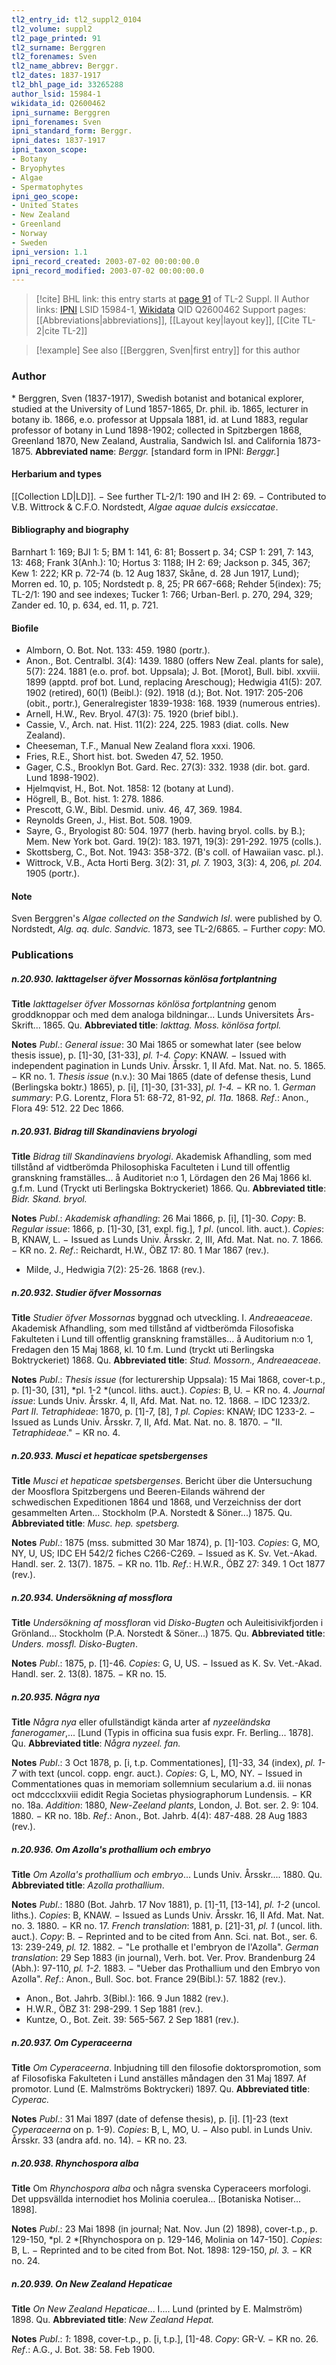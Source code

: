 ```yaml
---
tl2_entry_id: tl2_suppl2_0104
tl2_volume: suppl2
tl2_page_printed: 91
tl2_surname: Berggren
tl2_forenames: Sven
tl2_name_abbrev: Berggr.
tl2_dates: 1837-1917
tl2_bhl_page_id: 33265288
author_lsid: 15984-1
wikidata_id: Q2600462
ipni_surname: Berggren
ipni_forenames: Sven
ipni_standard_form: Berggr.
ipni_dates: 1837-1917
ipni_taxon_scope: 
- Botany
- Bryophytes
- Algae
- Spermatophytes
ipni_geo_scope: 
- United States
- New Zealand
- Greenland
- Norway
- Sweden
ipni_version: 1.1
ipni_record_created: 2003-07-02 00:00:00.0
ipni_record_modified: 2003-07-02 00:00:00.0
---
```


> [!cite] BHL link: this entry starts at [page 91](https://www.biodiversitylibrary.org/page/33265288) of TL-2 Suppl. II
> Author links: [IPNI](https://www.ipni.org/a/15984-1) LSID 15984-1, [Wikidata](https://www.wikidata.org/wiki/Q2600462) QID Q2600462
> Support pages: [[Abbreviations|abbreviations]], [[Layout key|layout key]], [[Cite TL-2|cite TL-2]]

> [!example] See also [[Berggren, Sven|first entry]] for this author

### Author

\* Berggren, Sven (1837-1917), Swedish botanist and botanical explorer, studied at the University of Lund 1857-1865, Dr. phil. ib. 1865, lecturer in botany ib. 1866, e.o. professor at Uppsala 1881, id. at Lund 1883, regular professor of botany in Lund 1898-1902; collected in Spitzbergen 1868, Greenland 1870, New Zealand, Australia, Sandwich Isl. and California 1873-1875. 
**Abbreviated name**: *Berggr.* \[standard form in IPNI: *Berggr.*\]

#### Herbarium and types

[[Collection LD|LD]]. − See further TL-2/1: 190 and IH 2: 69. − Contributed to V.B. Wittrock & C.F.O. Nordstedt, *Algae aquae dulcis exsiccatae*.

#### Bibliography and biography

Barnhart 1: 169; BJI 1: 5; BM 1: 141, 6: 81; Bossert p. 34; CSP 1: 291, 7: 143, 13: 468; Frank 3(Anh.): 10; Hortus 3: 1188; IH 2: 69; Jackson p. 345, 367; Kew 1: 222; KR p. 72-74 (b. 12 Aug 1837, Skåne, d. 28 Jun 1917, Lund); Morren ed. 10, p. 105; Nordstedt p. 8, 25; PR 667-668; Rehder 5(index): 75; TL-2/1: 190 and see indexes; Tucker 1: 766; Urban-Berl. p. 270, 294, 329; Zander ed. 10, p. 634, ed. 11, p. 721.

#### Biofile

- Almborn, O. Bot. Not. 133: 459. 1980 (portr.).
- Anon., Bot. Centralbl. 3(4): 1439. 1880 (offers New Zeal. plants for sale), 5(7): 224. 1881 (e.o. prof. bot. Uppsala); J. Bot. \[Morot\], Bull. bibl. xxviii. 1899 (apptd. prof bot. Lund, replacing Areschoug); Hedwigia 41(5): 207. 1902 (retired), 60(1) (Beibl.): (92). 1918 (d.); Bot. Not. 1917: 205-206 (obit., portr.), Generalregister 1839-1938: 168. 1939 (numerous entries).
- Arnell, H.W., Rev. Bryol. 47(3): 75. 1920 (brief bibl.).
- Cassie, V., Arch. nat. Hist. 11(2): 224, 225. 1983 (diat. colls. New Zealand).
- Cheeseman, T.F., Manual New Zealand flora xxxi. 1906.
- Fries, R.E., Short hist. bot. Sweden 47, 52. 1950.
- Gager, C.S., Brooklyn Bot. Gard. Rec. 27(3): 332. 1938 (dir. bot. gard. Lund 1898-1902).
- Hjelmqvist, H., Bot. Not. 1858: 12 (botany at Lund).
- Högrell, B., Bot. hist. 1: 278. 1886.
- Prescott, G.W., Bibl. Desmid. univ. 46, 47, 369. 1984.
- Reynolds Green, J., Hist. Bot. 508. 1909.
- Sayre, G., Bryologist 80: 504. 1977 (herb. having bryol. colls. by B.); Mem. New York bot. Gard. 19(2): 183. 1971, 19(3): 291-292. 1975 (colls.).
- Skottsberg, C., Bot. Not. 1943: 358-372. (B's coll. of Hawaiian vasc. pl.).
- Wittrock, V.B., Acta Horti Berg. 3(2): 31, *pl. 7.* 1903, 3(3): 4, 206, *pl. 204.* 1905 (portr.).

#### Note

Sven Berggren's *Algae collected on the Sandwich Isl*. were published by O. Nordstedt, *Alg. aq. dulc. Sandvic.* 1873, see TL-2/6865. − Further *copy*: MO.

### Publications

##### n.20.930. Iakttagelser öfver Mossornas könlösa fortplantning

**Title**
*Iakttagelser öfver Mossornas könlösa fortplantning* genom groddknoppar och med dem analoga bildningar... Lunds Universitets Års-Skrift... 1865. Qu.
**Abbreviated title**: *Iakttag. Moss. könlösa fortpl.*

**Notes**
*Publ*.: *General issue*: 30 Mai 1865 or somewhat later (see below thesis issue), p. \[1\]-30, \[31-33\], *pl. 1-4.* *Copy*: KNAW. − Issued with independent pagination in Lunds Univ. Årsskr. 1, II Afd. Mat. Nat. no. 5. 1865. − KR no. 1.
*Thesis issue* (n.v.): 30 Mai 1865 (date of defense thesis, Lund (Berlingska boktr.) 1865), p. \[i\], \[1\]-30, \[31-33\], *pl. 1-4.* − KR no. 1.
*German summary*: P.G. Lorentz, Flora 51: 68-72, 81-92, *pl. 11a.* 1868.
*Ref*.: Anon., Flora 49: 512. 22 Dec 1866.

##### n.20.931. Bidrag till Skandinaviens bryologi

**Title**
*Bidrag till Skandinaviens bryologi*. Akademisk Afhandling, som med tillstånd af vidtberömda Philosophiska Faculteten i Lund till offentlig granskning framställes... å Auditoriet n:o 1, Lördagen den 26 Maj 1866 kl. g.f.m. Lund (Tryckt uti Berlingska Boktryckeriet) 1866. Qu.
**Abbreviated title**: *Bidr. Skand. bryol.*

**Notes**
*Publ*.: *Akademisk afhandling*: 26 Mai 1866, p. \[i\], \[1\]-30. *Copy*: B.
*Regular issue*: 1866, p. \[1\]-30, \[31, expl. fig.\], *1 pl*. (uncol. lith. auct.). *Copies*: B, KNAW, L. − Issued as Lunds Univ. Årsskr. 2, III, Afd. Mat. Nat. no. 7. 1866. − KR no. 2.
*Ref*.: Reichardt, H.W., ÖBZ 17: 80. 1 Mar 1867 (rev.).
- Milde, J., Hedwigia 7(2): 25-26. 1868 (rev.).

##### n.20.932. Studier öfver Mossornas

**Title**
*Studier öfver Mossornas* byggnad och utveckling. I. *Andreaeaceae*. Akademisk Afhandling, som med tillstånd af vidtberömda Filosofiska Fakulteten i Lund till offentlig granskning framställes... å Auditorium n:o 1, Fredagen den 15 Maj 1868, kl. 10 f.m. Lund (tryckt uti Berlingska Boktryckeriet) 1868. Qu.
**Abbreviated title**: *Stud. Mossorn., Andreaeaceae*.

**Notes**
*Publ*.: *Thesis issue* (for lecturership Uppsala): 15 Mai 1868, cover-t.p., p. \[1\]-30, \[31\], *pl. 1-2 *(uncol. liths. auct.). *Copies*: B, U. − KR no. 4.
*Journal issue*: Lunds Univ. Årsskr. 4, II, Afd. Mat. Nat. no. 12. 1868. − IDC 1233/2.
*Part II*. *Tetraphideae*: 1870, p. \[1\]-7, \[8\], *1 pl. Copies*: KNAW; IDC 1233-2. − Issued as Lunds Univ. Årsskr. 7, II, Afd. Mat. Nat. no. 8. 1870. − "II. *Tetraphideae*." − KR no. 4.

##### n.20.933. Musci et hepaticae spetsbergenses

**Title**
*Musci et hepaticae spetsbergenses*. Bericht über die Untersuchung der Moosflora Spitzbergens und Beeren-Eilands während der schwedischen Expeditionen 1864 und 1868, und Verzeichniss der dort gesammelten Arten... Stockholm (P.A. Norstedt & Söner...) 1875. Qu.
**Abbreviated title**: *Musc. hep. spetsberg.*

**Notes**
*Publ*.: 1875 (mss. submitted 30 Mar 1874), p. \[1\]-103. *Copies*: G, MO, NY, U, US; IDC EH 542/2 fiches C266-C269. − Issued as K. Sv. Vet.-Akad. Handl. ser. 2. 13(7). 1875. − KR no. 11b.
*Ref*.: H.W.R., ÖBZ 27: 349. 1 Oct 1877 (rev.).

##### n.20.934. Undersökning af mossflora

**Title**
*Undersökning af mossflora*n vid *Disko-Bugten* och Auleitisivikfjorden i Grönland... Stockholm (P.A. Norstedt & Söner...) 1875. Qu.
**Abbreviated title**: *Unders. mossfl. Disko-Bugten*.

**Notes**
*Publ*.: 1875, p. \[1\]-46. *Copies*: G, U, US. − Issued as K. Sv. Vet.-Akad. Handl. ser. 2. 13(8). 1875. − KR no. 15.

##### n.20.935. Några nya

**Title**
*Några nya* eller ofullständigt kända arter af *nyzeeländska fanerogamer*,... \[Lund (Typis in officina sua fusis expr. Fr. Berling... 1878\]. Qu.
**Abbreviated title**: *Några nyzeel. fan.*

**Notes**
*Publ*.: 3 Oct 1878, p. \[i, t.p. Commentationes\], \[1\]-33, 34 (index), *pl. 1-7* with text (uncol. copp. engr. auct.). *Copies*: G, L, MO, NY. − Issued in Commentationes quas in memoriam sollemnium secularium a.d. iii nonas oct mdccclxxviii edidit Regia Societas physiographorum Lundensis. − KR no. 18a.
*Addition*: 1880, *New-Zeeland plants*, London, J. Bot. ser. 2. 9: 104. 1880. − KR no. 18b.
*Ref*.: Anon., Bot. Jahrb. 4(4): 487-488. 28 Aug 1883 (rev.).

##### n.20.936. Om Azolla's prothallium och embryo

**Title**
*Om Azolla's prothallium och embryo*... Lunds Univ. Årsskr.... 1880. Qu.
**Abbreviated title**: *Azolla prothallium*.

**Notes**
*Publ*.: 1880 (Bot. Jahrb. 17 Nov 1881), p. \[1\]-11, \[13-14\], *pl. 1-2* (uncol. liths.). *Copies*: B, KNAW. − Issued as Lunds Univ. Årsskr. 16, II Afd. Mat. Nat. no. 3. 1880. − KR no. 17.
*French translation*: 1881, p. \[21\]-31, *pl. 1* (uncol. lith. auct.). *Copy*: B. − Reprinted and to be cited from Ann. Sci. nat. Bot., ser. 6. 13: 239-249, *pl. 12.* 1882. − "Le prothalle et l'embryon de l'Azolla".
*German translation*: 29 Sep 1883 (in journal), Verh. bot. Ver. Prov. Brandenburg 24 (Abh.): 97-110, *pl. 1-2.* 1883. − "Ueber das Prothallium und den Embryo von Azolla".
*Ref*.: Anon., Bull. Soc. bot. France 29(Bibl.): 57. 1882 (rev.).
- Anon., Bot. Jahrb. 3(Bibl.): 166. 9 Jun 1882 (rev.).
- H.W.R., ÖBZ 31: 298-299. 1 Sep 1881 (rev.).
- Kuntze, O., Bot. Zeit. 39: 565-567. 2 Sep 1881 (rev.).

##### n.20.937. Om Cyperaceerna

**Title**
*Om Cyperaceerna*. Inbjudning till den filosofie doktorspromotion, som af Filosofiska Fakulteten i Lund anställes måndagen den 31 Maj 1897. Af promotor. Lund (E. Malmströms Boktryckeri) 1897. Qu.
**Abbreviated title**: *Cyperac.*

**Notes**
*Publ*.: 31 Mai 1897 (date of defense thesis), p. \[i\]. \[1\]-23 (text *Cyperaceerna* on p. 1-9). *Copies*: B, L, MO, U. − Also publ. in Lunds Univ. Årsskr. 33 (andra afd. no. 14). − KR no. 23.

##### n.20.938. Rhynchospora alba

**Title**
Om *Rhynchospora alba* och några svenska Cyperaceers morfologi. Det uppsvällda internodiet hos Molinia coerulea... \[Botaniska Notiser... 1898\].

**Notes**
*Publ*.: 23 Mai 1898 (in journal; Nat. Nov. Jun (2) 1898), cover-t.p., p. 129-150, *pl. 2 *\[Rhynchospora on p. 129-146, Molinia on 147-150\]. *Copies*: B, L. − Reprinted and to be cited from Bot. Not. 1898: 129-150, *pl. 3.* − KR no. 24.

##### n.20.939. On New Zealand Hepaticae

**Title**
*On New Zealand Hepaticae*... I.... Lund (printed by E. Malmström) 1898. Qu.
**Abbreviated title**: *New Zealand Hepat.*

**Notes**
*Publ*.: *1*: 1898, cover-t.p., p. \[i, t.p.\], \[1\]-48. *Copy*: GR-V. − KR no. 26.
*Ref*.: A.G., J. Bot. 38: 58. Feb 1900.

